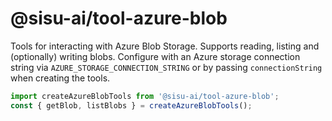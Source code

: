 # @sisu-ai/tool-azure-blob

Tools for interacting with Azure Blob Storage. Supports reading, listing and (optionally) writing blobs. Configure with an Azure storage connection string via `AZURE_STORAGE_CONNECTION_STRING` or by passing `connectionString` when creating the tools.

```ts
import createAzureBlobTools from '@sisu-ai/tool-azure-blob';
const { getBlob, listBlobs } = createAzureBlobTools();
```
